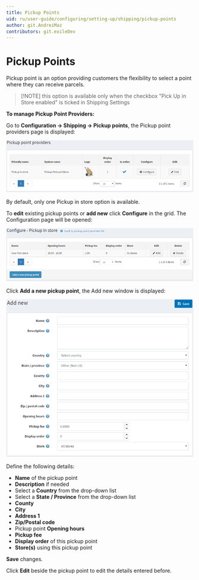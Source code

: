```yaml
---
title: Pickup Points
uid: ru/user-guide/configuring/setting-up/shipping/pickup-points
author: git.AndreiMaz
contributors: git.exileDev
---
```


# Pickup Points

Pickup point is an option providing customers the flexibility to select a point where they can receive parcels.

> [!NOTE] this option is available only when the checkbox "Pick Up in Store enabled" is ticked in Shipping Settings

**To manage Pickup Point Providers:**

Go to **Configuration → Shipping → Pickup points**, the Pickup point providers page is displayed:

![Pickup point providers](_static/pickup-points/pickup-point-providers.png)

By default, only one Pickup in store option is available.

To **edit** existing pickup points or **add new** click **Configure** in the grid. The Configuration page will be opened:

![Pickup point configure](_static/pickup-points/pickup-in-store-configure.png)

Click **Add a new pickup point**, the Add new window is displayed:

![New pickup point](_static/pickup-points/pickup-point-add-new.png)

Define the following details:

* **Name** of the pickup point
* **Description** if needed
* Select a **Country** from the drop-down list
* Select a **State / Province** from the drop-down list
* **County**
* **City**
* **Address 1**
* **Zip/Postal code**
* Pickup point **Opening hours**
* **Pickup fee**
* **Display order** of this pickup point
* **Store(s)** using this pickup point

**Save** changes.

Click **Edit** beside the pickup point to edit the details entered before.
